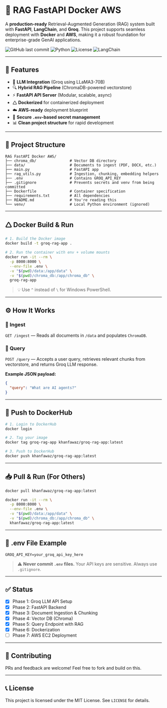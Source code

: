 # 🚀 RAG FastAPI Docker AWS

A **production-ready** Retrieval-Augmented Generation (RAG) system built with **FastAPI**, **LangChain**, and **Groq**. This project supports seamless deployment with **Docker** and **AWS**, making it a robust foundation for enterprise-grade GenAI applications.

![GitHub last commit](https://img.shields.io/github/last-commit/khanfawaz/rag-fastapi-docker-aws)
![Python](https://img.shields.io/badge/Python-3.10+-blue)
![License](https://img.shields.io/badge/License-MIT-green)
![LangChain](https://img.shields.io/badge/LangChain-Enabled-orange)

---

## 🔧 Features

* 🧠 **LLM Integration** (Groq using LLaMA3-70B)
* 🔍 **Hybrid RAG Pipeline** (ChromaDB-powered vectorstore)
* ⚡ **FastAPI API Server** (Modular, scalable, async)
* 🛆 **Dockerized** for containerized deployment
* ☁️ **AWS-ready** deployment blueprint
* 🔐 **Secure `.env`-based secret management**
* 📊 **Clean project structure** for rapid development

---

## 📁 Project Structure

```text
RAG FastAPI Docker AWS/
├── chroma_db/               # Vector DB directory
├── data/                    # Documents to ingest (PDF, DOCX, etc.)
├── main.py                  # FastAPI app
├── rag_utils.py             # Ingestion, chunking, embedding helpers
├── .env                     # Contains GROQ_API_KEY
├── .gitignore               # Prevents secrets and venv from being committed
├── Dockerfile               # Container specification
├── requirements.txt         # All dependencies
├── README.md                # You're reading this
└── venv/                    # Local Python environment (ignored)
```

---

## 🛆 Docker Build & Run

```bash
# 1. Build the Docker image
docker build -t groq-rag-app .

# 2. Run the container with env + volume mounts
docker run -it --rm \
  -p 8000:8000 \
  --env-file .env \
  -v "$(pwd)/data:/app/data" \
  -v "$(pwd)/chroma_db:/app/chroma_db" \
  groq-rag-app
```

> 💡 Use `^` instead of `\` for Windows PowerShell.

---

## ⚙️ How It Works

### 🔄 Ingest

`GET /ingest` — Reads all documents in `/data` and populates `ChromaDB`.

### 💬 Query

`POST /query` — Accepts a user query, retrieves relevant chunks from vectorstore, and returns Groq LLM response.

**Example JSON payload:**

```json
{
  "query": "What are AI agents?"
}
```

---

## 📄 Push to DockerHub

```bash
# 1. Login to DockerHub
docker login

# 2. Tag your image
docker tag groq-rag-app khanfawaz/groq-rag-app:latest

# 3. Push to DockerHub
docker push khanfawaz/groq-rag-app:latest
```

---

## 📥 Pull & Run (For Others)

```bash
docker pull khanfawaz/groq-rag-app:latest

docker run -it --rm \
  -p 8000:8000 \
  --env-file .env \
  -v "$(pwd)/data:/app/data" \
  -v "$(pwd)/chroma_db:/app/chroma_db" \
  khanfawaz/groq-rag-app:latest
```

---

## 🔐 .env File Example

```env
GROQ_API_KEY=your_groq_api_key_here
```

> ⚠️ **Never commit `.env` files.** Your API keys are sensitive. Always use `.gitignore`.

---

## ✅ Status

* [x] Phase 1: Groq LLM API Setup
* [x] Phase 2: FastAPI Backend
* [x] Phase 3: Document Ingestion & Chunking
* [x] Phase 4: Vector DB (Chroma)
* [x] Phase 5: Query Endpoint with RAG
* [x] Phase 6: Dockerization
* [ ] Phase 7: AWS EC2 Deployment

---

## 🤝 Contributing

PRs and feedback are welcome! Feel free to fork and build on this.

---

## 📞 License

This project is licensed under the MIT License. See `LICENSE` for details.
